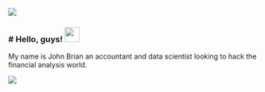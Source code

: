 ![](https://github.com/BrianGakungi/![image](https://user-images.githubusercontent.com/93122502/179513069-4cd37c94-e11b-4e02-973e-f29fe210ac88.png))


### # Hello, guys! <img src="https://raw.githubusercontent.com/MartinHeinz/MartinHeinz/master/wave.gif" width="30px"> 
My name is John Brian an accountant and data scientist looking to hack the financial analysis world.


<img align="center" src="https://github-readme-stats.vercel.app/api/<top-langs>/?username=<BrianGakungi>&theme=<THEME_NAME>" />


